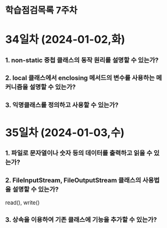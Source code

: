 # 학습점검목록 7주차
<span style="font-size:120%">

# 34일차 (2024-01-02,화)
### 1. non-static 중첩 클래스의 동작 원리를 설명할 수 있는가?

### 2. local 클래스에서 enclosing 메서드의 변수를 사용하는 메커니즘을 설명할 수 있는가?

### 3. 익명클래스를 정의하고 사용할 수 있는가?

# 35일차 (2024-01-03,수)
### 1. 파일로 문자열이나 숫자 등의 데이터를 출력하고 읽을 수 있는가? 

### 2. FileInputStream, FileOutputStream 클래스의 사용법을 설명할 수 있는가?
read(), write()

### 3. 상속을 이용하여 기존 클래스에 기능을 추가할 수 있는가?








</span>